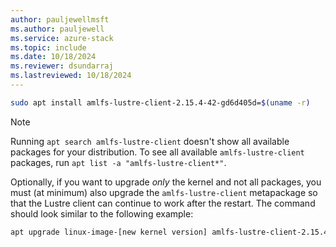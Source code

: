 ```yaml
---
author: pauljewellmsft
ms.author: pauljewell
ms.service: azure-stack
ms.topic: include
ms.date: 10/18/2024
ms.reviewer: dsundarraj
ms.lastreviewed: 10/18/2024
---
```


```bash
sudo apt install amlfs-lustre-client-2.15.4-42-gd6d405d=$(uname -r)
```

> [!NOTE]
> Running `apt search amlfs-lustre-client` doesn't show all available packages for your distribution. To see all available `amlfs-lustre-client` packages, run `apt list -a "amlfs-lustre-client*"`.

Optionally, if you want to upgrade *only* the kernel and not all packages, you must (at minimum) also upgrade the `amlfs-lustre-client` metapackage so that the Lustre client can continue to work after the restart. The command should look similar to the following example:

```bash
apt upgrade linux-image-[new kernel version] amlfs-lustre-client-2.15.4-42-gd6d405d
```
